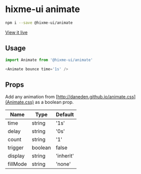 # hixme-ui animate

```bash
npm i --save @hixme-ui/animate
```
[View it live](https://hixme.github.io/hixme-ui/animate)

## Usage

```javascript
import Animate from '@hixme-ui/animate'

<Animate bounce time='1s' />
```

## Props
Add any animation from [http://daneden.github.io/animate.css](Animate.css) as a boolean prop.

| Name            | Type        | Default        |
| --------------- | ----------- | -------------- |
| time            | string      | '1s'           |
| delay           | string      | '0s'           | 
| count           | string      | '1'            |
| trigger         | boolean     | false          |
| display         | string      | 'inherit'      |
| fillMode        | string      | 'none'         |


